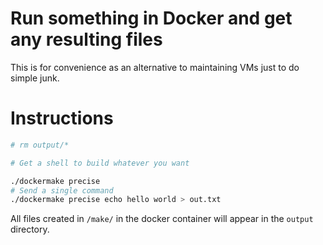 # Run something in Docker and get any resulting files

This is for convenience as an alternative to maintaining VMs just to do simple junk.

# Instructions

```sh
# rm output/*

# Get a shell to build whatever you want

./dockermake precise
# Send a single command
./dockermake precise echo hello world > out.txt
```

All files created in `/make/` in the docker container will appear in the `output` directory.

